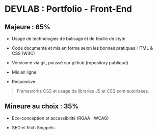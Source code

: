 # DEVLAB : Portfolio - Front-End

## Majeure : 65%

- Usage de technologies de balisage et de feuille de style

- Code documenté et mis en forme selon les bonnes pratiques HTML & CSS (W3C)

- Versionné via git, poussé sur github (repository publique)

- Mis en ligne

- Responsive

> Frameworks CSS et usage de libraries JS et CSS sont autorisées.

## Mineure au choix : 35%

- Eco-conception et accessibilité (RGAA : WCAG)

- SEO et Rich Snippets